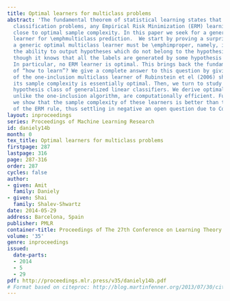```yaml
---
title: Optimal learners for multiclass problems
abstract: 'The fundamental theorem of statistical learning states that for \emphbinary
  classification problems, any Empirical Risk Minimization (ERM) learning rule has
  close to optimal sample complexity. In this paper we seek for a generic optimal
  learner for \emphmulticlass prediction.  We start by proving a surprising result:
  a generic optimal multiclass learner must be \emphimproper, namely, it must have
  the ability to output hypotheses which do not belong to the hypothesis class, even
  though it knows that all the labels are generated by some hypothesis from the class.
  In particular, no ERM learner is optimal. This brings back the fundamental question
  of “how to learn”? We give a complete answer to this question by giving a new analysis
  of the one-inclusion multiclass learner of Rubinstein et el (2006) showing that
  its sample complexity is essentially optimal. Then, we turn to study the popular
  hypothesis class of generalized linear classifiers. We derive optimal learners that,
  unlike the one-inclusion algorithm, are computationally efficient. Furthermore,
  we show that the sample complexity of these learners is better than the sample complexity
  of the ERM rule, thus settling in negative an open question due to Collins (2005)'
layout: inproceedings
series: Proceedings of Machine Learning Research
id: daniely14b
month: 0
tex_title: Optimal learners for multiclass problems
firstpage: 287
lastpage: 316
page: 287-316
order: 287
cycles: false
author:
- given: Amit
  family: Daniely
- given: Shai
  family: Shalev-Shwartz
date: 2014-05-29
address: Barcelona, Spain
publisher: PMLR
container-title: Proceedings of The 27th Conference on Learning Theory
volume: '35'
genre: inproceedings
issued:
  date-parts:
  - 2014
  - 5
  - 29
pdf: http://proceedings.mlr.press/v35/daniely14b.pdf
# Format based on citeproc: http://blog.martinfenner.org/2013/07/30/citeproc-yaml-for-bibliographies/
---
```

